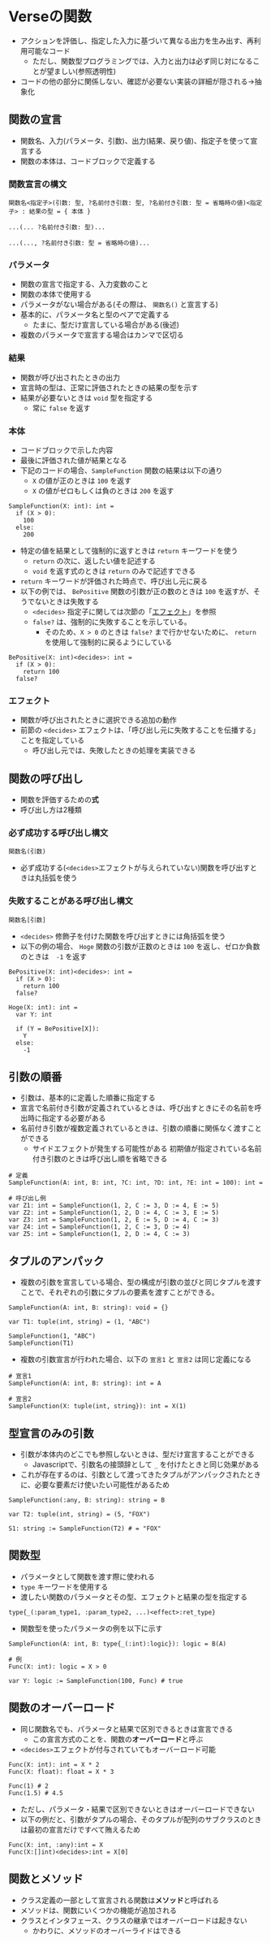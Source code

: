 # Verseの関数

- アクションを評価し、指定した入力に基づいて異なる出力を生み出す、再利用可能なコード
  - ただし、関数型プログラミングでは、入力と出力は必ず同じ対になることが望ましい(参照透明性)
- コードの他の部分に関係しない、確認が必要ない実装の詳細が隠される→抽象化

## 関数の宣言

- 関数名、入力(パラメータ、引数)、出力(結果、戻り値)、指定子を使って宣言する
- 関数の本体は、コードブロックで定義する

### 関数宣言の構文

```Verse
関数名<指定子>(引数: 型, ?名前付き引数: 型, ?名前付き引数: 型 = 省略時の値)<指定子> : 結果の型 = { 本体 }

...(... ?名前付き引数: 型)...

...(..., ?名前付き引数: 型 = 省略時の値)...
```

### パラメータ

- 関数の宣言で指定する、入力変数のこと
- 関数の本体で使用する
- パラメータがない場合がある(その際は、 `関数名()` と宣言する)
- 基本的に、パラメータ名と型のペアで定義する
  - たまに、型だけ宣言している場合がある(後述)
- 複数のパラメータで宣言する場合はカンマで区切る

### 結果

- 関数が呼び出されたときの出力
- 宣言時の型は、正常に評価されたときの結果の型を示す
- 結果が必要ないときは `void` 型を指定する
  - 常に `false` を返す

### 本体

- コードブロックで示した内容
- 最後に評価された値が結果となる
- 下記のコードの場合、`SampleFunction` 関数の結果は以下の通り
  - `X` の値が正のときは `100` を返す
  - `X` の値がゼロもしくは負のときは `200` を返す

```Verse
SampleFunction(X: int): int =
  if (X > 0):
    100
  else:
    200
```

- 特定の値を結果として強制的に返すときは `return` キーワードを使う
  - `return` の次に、返したい値を記述する
  - `void` を返す式のときは `return` のみで記述すできる
- `return` キーワードが評価された時点で、呼び出し元に戻る
- 以下の例では、 `BePositive` 関数の引数が正の数のときは `100` を返すが、そうでないときは失敗する
  - `<decides>` 指定子に関しては次節の「[エフェクト](#エフェクト)」を参照
  - `false?` は、強制的に失敗することを示している。
    - そのため、`X > 0` のときは `false?` まで行かせないために、 `return` を使用して強制的に戻るようにしている

```Verse
BePositive(X: int)<decides>: int =
  if (X > 0):
    return 100
  false?
```

### エフェクト

- 関数が呼び出されたときに選択できる追加の動作
- 前節の `<decides>` エフェクトは、「呼び出し元に失敗することを伝播する」ことを指定している
  - 呼び出し元では、失敗したときの処理を実装できる

## 関数の呼び出し

- 関数を評価するための**式**
- 呼び出し方は2種類

### 必ず成功する呼び出し構文

```Verse
関数名(引数)
```

- 必ず成功する(`<decides>`エフェクトが与えられていない)関数を呼び出すときは丸括弧を使う

### 失敗することがある呼び出し構文

```Verse
関数名[引数]
```

- `<decides>` 修飾子を付けた関数を呼び出すときには角括弧を使う
- 以下の例の場合、 `Hoge` 関数の引数が正数のときは `100` を返し、ゼロか負数のときは　`-1` を返す

```Verse
BePositive(X: int)<decides>: int =
  if (X > 0):
    return 100
  false?

Hoge(X: int): int =
  var Y: int

  if (Y = BePositive[X]):
    Y
  else:
    -1
```

## 引数の順番

- 引数は、基本的に定義した順番に指定する
- 宣言で名前付き引数が定義されているときは、呼び出すときにその名前を呼出時に指定する必要がある
- 名前付き引数が複数定義されているときは、引数の順番に関係なく渡すことができる
  - サイドエフェクトが発生する可能性がある
 初期値が指定されている名前付き引数のときは呼び出し順を省略できる

```Verse
# 定義
SampleFunction(A: int, B: int, ?C: int, ?D: int, ?E: int = 100): int =

# 呼び出し例
var Z1: int = SampleFunction(1, 2, C := 3, D := 4, E := 5)
var Z2: int = SampleFunction(1, 2, D := 4, C := 3, E := 5)
var Z3: int = SampleFunction(1, 2, E := 5, D := 4, C := 3)
var Z4: int = SampleFunction(1, 2, C := 3, D := 4)
var Z5: int = SampleFunction(1, 2, D := 4, C := 3)
```

## タプルのアンパック

- 複数の引数を宣言している場合、型の構成が引数の並びと同じタプルを渡すことで、それぞれの引数にタプルの要素を渡すことができる。

```Verse
SampleFunction(A: int, B: string): void = {}

var T1: tuple(int, string) = (1, "ABC")

SampleFunction(1, "ABC")
SampleFunction(T1)
```

- 複数の引数宣言が行われた場合、以下の `宣言1` と `宣言2` は同じ定義になる

```Verse
# 宣言1
SampleFunction(A: int, B: string): int = A

# 宣言2
SampleFunction(X: tuple(int, string}): int = X(1)
```

## 型宣言のみの引数

- 引数が本体内のどこでも参照しないときは、型だけ宣言することができる
  - Javascriptで、引数名の接頭辞として `_` を付けたときと同じ効果がある
- これが存在するのは、引数として渡ってきたタプルがアンパックされたときに、必要な要素だけ使いたい可能性があるため

```Verse
SampleFunction(:any, B: string): string = B

var T2: tuple(int, string) = (5, "FOX")

S1: string := SampleFunction(T2) # = "FOX"
```

## 関数型

- パラメータとして関数を渡す際に使われる
- `type` キーワードを使用する
- 渡したい関数のパラメータとその型、エフェクトと結果の型を指定する

```Verse
type{_(:param_type1, :param_type2, ...)<effect>:ret_type}
```

- 関数型を使ったパラメータの例を以下に示す

```Verse
SampleFunction(A: int, B: type{_(:int):logic}): logic = B(A)

# 例
Func(X: int): logic = X > 0

var Y: logic := SampleFunction(100, Func) # true
```

## 関数のオーバーロード

- 同じ関数名でも、パラメータと結果で区別できるときは宣言できる
  - この宣言方式のことを、関数の**オーバーロード**と呼ぶ
- `<decides>`エフェクトが付与されていてもオーバーロード可能

```Verse
Func(X: int): int = X * 2
Func(X: float): float = X * 3

Func(1) # 2
Func(1.5) # 4.5
```

- ただし、パラメータ・結果で区別できないときはオーバーロードできない
- 以下の例だと、引数がタプルの場合、そのタプルが配列のサブクラスのときは最初の宣言だけですべて賄えるため

```Verse
Func(X: int, :any):int = X
Func(X:[]int)<decides>:int = X[0]
```

## 関数とメソッド

- クラス定義の一部として宣言される関数は**メソッド**と呼ばれる
- メソッドは、関数にいくつかの機能が追加される
- クラスとインタフェース、クラスの継承ではオーバーロードは起きない
  - かわりに、メソッドのオーバーライドはできる
